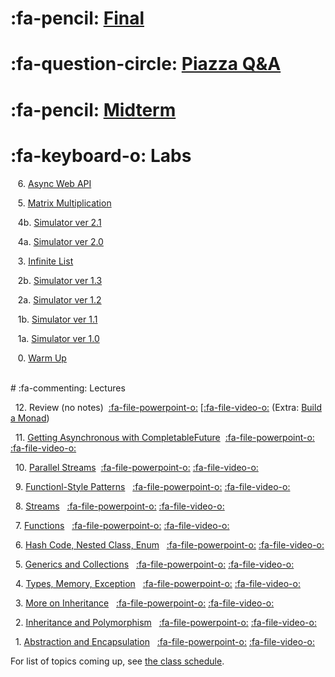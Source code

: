 # :fa-pencil: [Final](final.md)

# :fa-question-circle: [Piazza Q&A](https://piazza.com/class/jcaaskvbs754wh)

# :fa-pencil: [Midterm](midterm.md)

# :fa-keyboard-o: Labs

&nbsp;&nbsp; 6. [Async Web API](lab6.md)

&nbsp;&nbsp; 5. [Matrix Multiplication](lab5.md)

&nbsp;&nbsp; 4b. [Simulator ver 2.1](lab4b.md)

&nbsp;&nbsp; 4a. [Simulator ver 2.0](lab4a.md)

&nbsp;&nbsp; 3. [Infinite List](lab3.md)

&nbsp;&nbsp; 2b. [Simulator ver 1.3](lab2b.md)

&nbsp;&nbsp; 2a. [Simulator ver 1.2](lab2a.md)

&nbsp;&nbsp; 1b. [Simulator ver 1.1](lab1b.md)

&nbsp;&nbsp; 1a. [Simulator ver 1.0](lab1a.md)

&nbsp;&nbsp; 0. [Warm Up](lab0.md)

<br>
# :fa-commenting: Lectures

&nbsp;&nbsp;12. Review (no notes)&nbsp;&nbsp;[:fa-file-powerpoint-o:](https://www.comp.nus.edu.sg/~cs2030/1718-s2/cs2030-lec12.pdf) [[:fa-file-video-o:](https://vimeo.com/266290733)
 (Extra: [Build a Monad](monad.md))

&nbsp;&nbsp;11. [Getting Asynchronous with CompletableFuture](lec11.md)&nbsp;&nbsp;[:fa-file-powerpoint-o:](https://www.comp.nus.edu.sg/~cs2030/1718-s2/cs2030-lec11.pdf) [:fa-file-video-o:](https://vimeo.com/264712340)

&nbsp;&nbsp;10. [Parallel Streams](lec10.md)&nbsp;&nbsp;[:fa-file-powerpoint-o:](https://www.comp.nus.edu.sg/~cs2030/1718-s2/cs2030-lec10.pdf) [:fa-file-video-o:](https://vimeo.com/263627336)

&nbsp;&nbsp;9. [Functionl-Style Patterns](lec09.md) &nbsp;&nbsp;[:fa-file-powerpoint-o:](https://www.comp.nus.edu.sg/~cs2030/1718-s2/cs2030-lec09.pdf) [:fa-file-video-o:](https://vimeo.com/262597186)

&nbsp;&nbsp;8. [Streams](lec08.md) &nbsp;&nbsp;[:fa-file-powerpoint-o:](https://www.comp.nus.edu.sg/~cs2030/1718-s2/cs2030-lec08.pdf) [:fa-file-video-o:](https://vimeo.com/261451705)

&nbsp;&nbsp;7. [Functions](lec07.md) &nbsp;&nbsp;[:fa-file-powerpoint-o:](https://www.comp.nus.edu.sg/~cs2030/1718-s2/cs2030-lec07.pdf) [:fa-file-video-o:](https://vimeo.com/260526994)

&nbsp;&nbsp;6. [Hash Code, Nested Class, Enum](lec06.md) &nbsp;&nbsp;[:fa-file-powerpoint-o:](https://www.comp.nus.edu.sg/~cs2030/1718-s2/cs2030-lec06.pdf) [:fa-file-video-o:](https://vimeo.com/257099007)

&nbsp;&nbsp;5. [Generics and Collections](lec05.md) &nbsp;&nbsp;[:fa-file-powerpoint-o:](https://www.comp.nus.edu.sg/~cs2030/1718-s2/cs2030-lec05.pdf) [:fa-file-video-o:](https://vimeo.com/255840375)

&nbsp;&nbsp;4. [Types, Memory, Exception](lec04.md) &nbsp;&nbsp;[:fa-file-powerpoint-o:](https://www.comp.nus.edu.sg/~cs2030/1718-s2/cs2030-lec04.pdf) [:fa-file-video-o:](https://vimeo.com/254977762)

&nbsp;&nbsp;3. [More on Inheritance](lec03.md) &nbsp;&nbsp;[:fa-file-powerpoint-o:](https://www.comp.nus.edu.sg/~cs2030/1718-s2/cs2030-lec03.pdf) [:fa-file-video-o:](https://vimeo.com/253957708)

&nbsp;&nbsp;2. [Inheritance and Polymorphism](lec02.md) &nbsp;&nbsp;[:fa-file-powerpoint-o:](https://www.comp.nus.edu.sg/~cs2030/1718-s2/cs2030-lec02.pdf) [:fa-file-video-o:](https://vimeo.com/252845876)

&nbsp;&nbsp;1. [Abstraction and Encapsulation](lec01.md) &nbsp;&nbsp;[:fa-file-powerpoint-o:](https://www.comp.nus.edu.sg/~cs2030/1718-s2/cs2030-lec01.pdf) [:fa-file-video-o:](https://vimeo.com/251766531)

For list of topics coming up, see [the class schedule](schedule.md).
